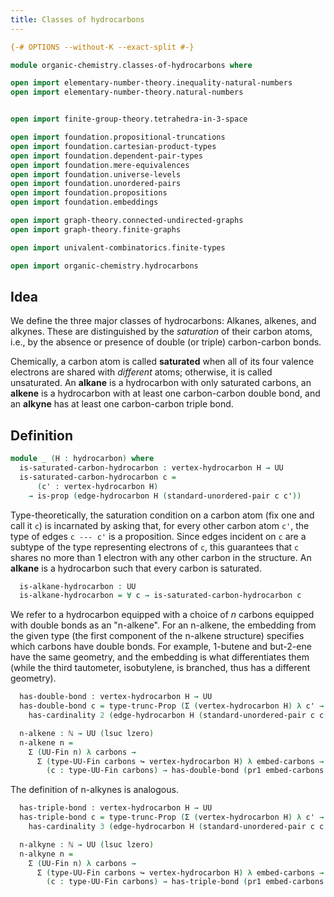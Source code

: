 ```yaml
---
title: Classes of hydrocarbons
---
```


```agda
{-# OPTIONS --without-K --exact-split #-}

module organic-chemistry.classes-of-hydrocarbons where

open import elementary-number-theory.inequality-natural-numbers
open import elementary-number-theory.natural-numbers


open import finite-group-theory.tetrahedra-in-3-space

open import foundation.propositional-truncations
open import foundation.cartesian-product-types
open import foundation.dependent-pair-types
open import foundation.mere-equivalences
open import foundation.universe-levels
open import foundation.unordered-pairs
open import foundation.propositions
open import foundation.embeddings

open import graph-theory.connected-undirected-graphs
open import graph-theory.finite-graphs

open import univalent-combinatorics.finite-types

open import organic-chemistry.hydrocarbons
```

## Idea

We define the three major classes of hydrocarbons: Alkanes, alkenes, and alkynes. These are distinguished by the _saturation_ of their carbon atoms, i.e., by the absence or presence of double (or triple) carbon-carbon bonds.

Chemically, a carbon atom is called **saturated** when all of its four valence electrons are shared with _different_ atoms; otherwise, it is called unsaturated. An **alkane** is a hydrocarbon with only saturated carbons, an **alkene** is a hydrocarbon with at least one carbon-carbon double bond, and an **alkyne** has at least one carbon-carbon triple bond.

## Definition

```agda
module _ (H : hydrocarbon) where
  is-saturated-carbon-hydrocarbon : vertex-hydrocarbon H → UU
  is-saturated-carbon-hydrocarbon c =
      (c' : vertex-hydrocarbon H)
    → is-prop (edge-hydrocarbon H (standard-unordered-pair c c'))
```

Type-theoretically, the saturation condition on a carbon atom (fix one and call it `c`) is incarnated by asking that, for every other carbon atom `c'`, the type of edges `c --- c'` is a proposition. Since edges incident on `c` are a subtype of the type representing electrons of `c`, this guarantees that `c` shares no more than 1 electron with any other carbon in the structure. An **alkane** is a hydrocarbon such that every carbon is saturated.

```agda
  is-alkane-hydrocarbon : UU
  is-alkane-hydrocarbon = ∀ c → is-saturated-carbon-hydrocarbon c
```

We refer to a hydrocarbon equipped with a choice of $n$ carbons equipped with double bonds as an "n-alkene". For an n-alkene, the embedding from the given type (the first component of the n-alkene structure) specifies which carbons have double bonds. For example, 1-butene and but-2-ene have the same geometry, and the embedding is what differentiates them (while the third tautometer, isobutylene, is branched, thus has a different geometry).

```agda
  has-double-bond : vertex-hydrocarbon H → UU
  has-double-bond c = type-trunc-Prop (Σ (vertex-hydrocarbon H) λ c' →
    has-cardinality 2 (edge-hydrocarbon H (standard-unordered-pair c c')))

  n-alkene : ℕ → UU (lsuc lzero)
  n-alkene n =
    Σ (UU-Fin n) λ carbons →
      Σ (type-UU-Fin carbons ↪ vertex-hydrocarbon H) λ embed-carbons →
        (c : type-UU-Fin carbons) → has-double-bond (pr1 embed-carbons c)
```

The definition of n-alkynes is analogous.

```agda
  has-triple-bond : vertex-hydrocarbon H → UU
  has-triple-bond c = type-trunc-Prop (Σ (vertex-hydrocarbon H) λ c' →
    has-cardinality 3 (edge-hydrocarbon H (standard-unordered-pair c c')))

  n-alkyne : ℕ → UU (lsuc lzero)
  n-alkyne n =
    Σ (UU-Fin n) λ carbons →
      Σ (type-UU-Fin carbons ↪ vertex-hydrocarbon H) λ embed-carbons →
        (c : type-UU-Fin carbons) → has-triple-bond (pr1 embed-carbons c)
```
